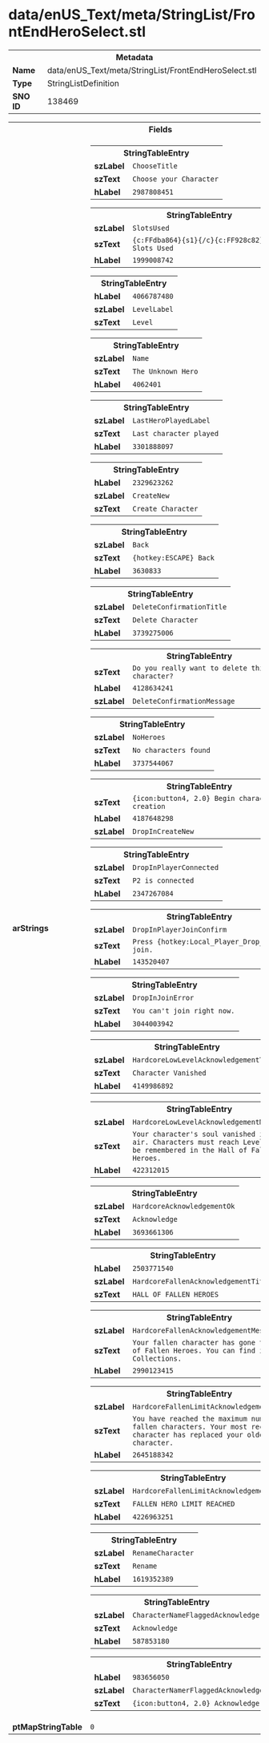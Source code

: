 <h1>data/enUS_Text/meta/StringList/FrontEndHeroSelect.stl</h1><table><tr><th colspan="100%">Metadata</th></tr><tr><td><b>Name</b></td><td>data/enUS_Text/meta/StringList/FrontEndHeroSelect.stl</td></tr><tr><td><b>Type</b></td><td>StringListDefinition</td></tr><tr><td><b>SNO ID</b></td><td>138469</td></tr></table>

<table><tr><th colspan="100%">Fields</th></tr><tr><td><b>arStrings</b></td><td><table><tr><th colspan="100%">StringTableEntry</th></tr><tr><td><b>szLabel</b></td><td><code>ChooseTitle</code></td></tr><tr><td><b>szText</b></td><td><code>Choose your Character</code></td></tr><tr><td><b>hLabel</b></td><td><code>2987808451</code></td></tr></table>


<table><tr><th colspan="100%">StringTableEntry</th></tr><tr><td><b>szLabel</b></td><td><code>SlotsUsed</code></td></tr><tr><td><b>szText</b></td><td><code>{c:FFdba864}{s1}{/c}{c:FF928c82}/{s2}{/c} Slots Used</code></td></tr><tr><td><b>hLabel</b></td><td><code>1999008742</code></td></tr></table>


<table><tr><th colspan="100%">StringTableEntry</th></tr><tr><td><b>hLabel</b></td><td><code>4066787480</code></td></tr><tr><td><b>szLabel</b></td><td><code>LevelLabel</code></td></tr><tr><td><b>szText</b></td><td><code>Level</code></td></tr></table>


<table><tr><th colspan="100%">StringTableEntry</th></tr><tr><td><b>szLabel</b></td><td><code>Name</code></td></tr><tr><td><b>szText</b></td><td><code>The Unknown Hero</code></td></tr><tr><td><b>hLabel</b></td><td><code>4062401</code></td></tr></table>


<table><tr><th colspan="100%">StringTableEntry</th></tr><tr><td><b>szLabel</b></td><td><code>LastHeroPlayedLabel</code></td></tr><tr><td><b>szText</b></td><td><code>Last character played</code></td></tr><tr><td><b>hLabel</b></td><td><code>3301888097</code></td></tr></table>


<table><tr><th colspan="100%">StringTableEntry</th></tr><tr><td><b>hLabel</b></td><td><code>2329623262</code></td></tr><tr><td><b>szLabel</b></td><td><code>CreateNew</code></td></tr><tr><td><b>szText</b></td><td><code>Create Character</code></td></tr></table>


<table><tr><th colspan="100%">StringTableEntry</th></tr><tr><td><b>szLabel</b></td><td><code>Back</code></td></tr><tr><td><b>szText</b></td><td><code>{hotkey:ESCAPE} Back</code></td></tr><tr><td><b>hLabel</b></td><td><code>3630833</code></td></tr></table>


<table><tr><th colspan="100%">StringTableEntry</th></tr><tr><td><b>szLabel</b></td><td><code>DeleteConfirmationTitle</code></td></tr><tr><td><b>szText</b></td><td><code>Delete Character</code></td></tr><tr><td><b>hLabel</b></td><td><code>3739275006</code></td></tr></table>


<table><tr><th colspan="100%">StringTableEntry</th></tr><tr><td><b>szText</b></td><td><code>Do you really want to delete this character?</code></td></tr><tr><td><b>hLabel</b></td><td><code>4128634241</code></td></tr><tr><td><b>szLabel</b></td><td><code>DeleteConfirmationMessage</code></td></tr></table>


<table><tr><th colspan="100%">StringTableEntry</th></tr><tr><td><b>szLabel</b></td><td><code>NoHeroes</code></td></tr><tr><td><b>szText</b></td><td><code>No characters found</code></td></tr><tr><td><b>hLabel</b></td><td><code>3737544067</code></td></tr></table>


<table><tr><th colspan="100%">StringTableEntry</th></tr><tr><td><b>szText</b></td><td><code>{icon:button4, 2.0} Begin character creation</code></td></tr><tr><td><b>hLabel</b></td><td><code>4187648298</code></td></tr><tr><td><b>szLabel</b></td><td><code>DropInCreateNew</code></td></tr></table>


<table><tr><th colspan="100%">StringTableEntry</th></tr><tr><td><b>szLabel</b></td><td><code>DropInPlayerConnected</code></td></tr><tr><td><b>szText</b></td><td><code>P2 is connected</code></td></tr><tr><td><b>hLabel</b></td><td><code>2347267084</code></td></tr></table>


<table><tr><th colspan="100%">StringTableEntry</th></tr><tr><td><b>szLabel</b></td><td><code>DropInPlayerJoinConfirm</code></td></tr><tr><td><b>szText</b></td><td><code>Press {hotkey:Local_Player_Drop_In} to join.</code></td></tr><tr><td><b>hLabel</b></td><td><code>143520407</code></td></tr></table>


<table><tr><th colspan="100%">StringTableEntry</th></tr><tr><td><b>szLabel</b></td><td><code>DropInJoinError</code></td></tr><tr><td><b>szText</b></td><td><code>You can't join right now.</code></td></tr><tr><td><b>hLabel</b></td><td><code>3044003942</code></td></tr></table>


<table><tr><th colspan="100%">StringTableEntry</th></tr><tr><td><b>szLabel</b></td><td><code>HardcoreLowLevelAcknowledgementTitle</code></td></tr><tr><td><b>szText</b></td><td><code>Character Vanished</code></td></tr><tr><td><b>hLabel</b></td><td><code>4149986892</code></td></tr></table>


<table><tr><th colspan="100%">StringTableEntry</th></tr><tr><td><b>szLabel</b></td><td><code>HardcoreLowLevelAcknowledgementMessage</code></td></tr><tr><td><b>szText</b></td><td><code>Your character's soul vanished into thin air. Characters must reach Level {s1} to be remembered in the Hall of Fallen Heroes. </code></td></tr><tr><td><b>hLabel</b></td><td><code>422312015</code></td></tr></table>


<table><tr><th colspan="100%">StringTableEntry</th></tr><tr><td><b>szLabel</b></td><td><code>HardcoreAcknowledgementOk</code></td></tr><tr><td><b>szText</b></td><td><code>Acknowledge </code></td></tr><tr><td><b>hLabel</b></td><td><code>3693661306</code></td></tr></table>


<table><tr><th colspan="100%">StringTableEntry</th></tr><tr><td><b>hLabel</b></td><td><code>2503771540</code></td></tr><tr><td><b>szLabel</b></td><td><code>HardcoreFallenAcknowledgementTitle</code></td></tr><tr><td><b>szText</b></td><td><code>HALL OF FALLEN HEROES</code></td></tr></table>


<table><tr><th colspan="100%">StringTableEntry</th></tr><tr><td><b>szLabel</b></td><td><code>HardcoreFallenAcknowledgementMessage</code></td></tr><tr><td><b>szText</b></td><td><code>Your fallen character has gone to the Hall of Fallen Heroes. You can find it in Collections. </code></td></tr><tr><td><b>hLabel</b></td><td><code>2990123415</code></td></tr></table>


<table><tr><th colspan="100%">StringTableEntry</th></tr><tr><td><b>szLabel</b></td><td><code>HardcoreFallenLimitAcknowledgementMessage</code></td></tr><tr><td><b>szText</b></td><td><code>You have reached the maximum number of fallen characters. Your most recent fallen character has replaced your oldest fallen character. </code></td></tr><tr><td><b>hLabel</b></td><td><code>2645188342</code></td></tr></table>


<table><tr><th colspan="100%">StringTableEntry</th></tr><tr><td><b>szLabel</b></td><td><code>HardcoreFallenLimitAcknowledgementTitle</code></td></tr><tr><td><b>szText</b></td><td><code>FALLEN HERO LIMIT REACHED</code></td></tr><tr><td><b>hLabel</b></td><td><code>4226963251</code></td></tr></table>


<table><tr><th colspan="100%">StringTableEntry</th></tr><tr><td><b>szLabel</b></td><td><code>RenameCharacter</code></td></tr><tr><td><b>szText</b></td><td><code>Rename</code></td></tr><tr><td><b>hLabel</b></td><td><code>1619352389</code></td></tr></table>


<table><tr><th colspan="100%">StringTableEntry</th></tr><tr><td><b>szLabel</b></td><td><code>CharacterNameFlaggedAcknowledge</code></td></tr><tr><td><b>szText</b></td><td><code>Acknowledge</code></td></tr><tr><td><b>hLabel</b></td><td><code>587853180</code></td></tr></table>


<table><tr><th colspan="100%">StringTableEntry</th></tr><tr><td><b>hLabel</b></td><td><code>983656050</code></td></tr><tr><td><b>szLabel</b></td><td><code>CharacterNamerFlaggedAcknowledgeController</code></td></tr><tr><td><b>szText</b></td><td><code>{icon:button4, 2.0} Acknowledge</code></td></tr></table>


</td></tr><tr><td><b>ptMapStringTable</b></td><td><code>0</code></td></tr></table>

